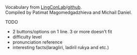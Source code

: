 Vocabulary from [LingConLab](http://lingconlab.ru/TukitaDict/)/[github](https://github.com/LingConLab/TukitaDict).  
Compiled by Patimat Magomedgadzhieva and Michail Daniel.  


TODO
- 2 buttons/options on 1 line. 3 or more doesn't fit
- difficulty level
- pronunciation reference
- interesting facts(laragliri, ladiril rukya and etc.)
